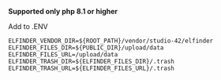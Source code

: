 **Supported only php 8.1 or higher**

Add to .ENV
```
ELFINDER_VENDOR_DIR=${ROOT_PATH}/vendor/studio-42/elfinder
ELFINDER_FILES_DIR=${PUBLIC_DIR}/upload/data
ELFINDER_FILES_URL=/upload/data
ELFINDER_TRASH_DIR=${ELFINDER_FILES_DIR}/.trash
ELFINDER_TRASH_URL=${ELFINDER_FILES_URL}/.trash
```
